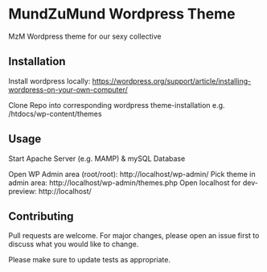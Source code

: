 # MundZuMund Wordpress Theme

MzM Wordpress theme for our sexy collective

## Installation

Install wordpress locally: https://wordpress.org/support/article/installing-wordpress-on-your-own-computer/

Clone Repo into corresponding wordpress theme-installation e.g. /htdocs/wp-content/themes

## Usage

Start Apache Server (e.g. MAMP) & mySQL Database

Open WP Admin area (root/root): http://localhost/wp-admin/
Pick theme in admin area: http://localhost/wp-admin/themes.php
Open localhost for dev-preview: http://localhost/ 


## Contributing
Pull requests are welcome. For major changes, please open an issue first to discuss what you would like to change.

Please make sure to update tests as appropriate.
